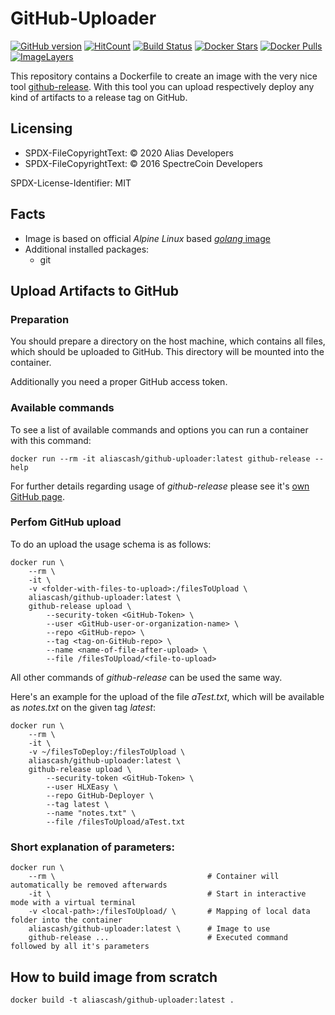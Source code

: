 # GitHub-Uploader

[![GitHub version](https://badge.fury.io/gh/aliascash%2Fgithub-uploader.svg)](https://badge.fury.io/gh/aliascash%2Fgithub-uploader) [![HitCount](http://hits.dwyl.io/aliascash/https://github.com/aliascash/github-uploader.svg)](http://hits.dwyl.io/aliascash/https://github.com/aliascash/github-uploader)
[![Build Status](https://ci.alias.cash/buildStatus/icon?job=aliascash/github-uploader/develop)](https://ci.alias.cash/job/aliascash/job/github-uploader/job/develop/)
[![Docker Stars](https://img.shields.io/docker/stars/aliascash/github-uploader.svg)](https://hub.docker.com/r/aliascash/github-uploader/)
[![Docker Pulls](https://img.shields.io/docker/pulls/aliascash/github-uploader.svg)](https://hub.docker.com/r/aliascash/github-uploader/)
[![ImageLayers](https://images.microbadger.com/badges/image/aliascash/github-uploader.svg)](https://microbadger.com/#/images/aliascash/github-uploader)

This repository contains a Dockerfile to create an image with the very
nice tool [github-release](https://github.com/aktau/github-release).
With this tool you can upload respectively deploy any kind of artifacts
to a release tag on GitHub.

## Licensing

- SPDX-FileCopyrightText: © 2020 Alias Developers
- SPDX-FileCopyrightText: © 2016 SpectreCoin Developers

SPDX-License-Identifier: MIT

## Facts
* Image is based on official _Alpine Linux_ based [_golang_ image](https://hub.docker.com/_/golang/)
* Additional installed packages:
  * git

## Upload Artifacts to GitHub

### Preparation
You should prepare a directory on the host machine, which contains all
files, which should be uploaded to GitHub. This directory will be mounted
into the container.

Additionally you need a proper GitHub access token.

### Available commands
To see a list of available commands and options you can run a container
with this command:

```
docker run --rm -it aliascash/github-uploader:latest github-release --help
```

For further details regarding usage of _github-release_ please see it's
[own GitHub page](https://github.com/aktau/github-release).

### Perfom GitHub upload

To do an upload the usage schema is as follows:

```
docker run \
    --rm \
    -it \
    -v <folder-with-files-to-upload>:/filesToUpload \
    aliascash/github-uploader:latest \
    github-release upload \
        --security-token <GitHub-Token> \
        --user <GitHub-user-or-organization-name> \
        --repo <GitHub-repo> \
        --tag <tag-on-GitHub-repo> \
        --name <name-of-file-after-upload> \
        --file /filesToUpload/<file-to-upload>
```

All other commands of _github-release_ can be used the same way.

Here's an example for the upload of the file _aTest.txt_, which will be
available as _notes.txt_ on the given tag _latest_:

```
docker run \
    --rm \
    -it \
    -v ~/filesToDeploy:/filesToUpload \
    aliascash/github-uploader:latest \
    github-release upload \
        --security-token <GitHub-Token> \
        --user HLXEasy \
        --repo GitHub-Deployer \
        --tag latest \
        --name "notes.txt" \
        --file /filesToUpload/aTest.txt
```

### Short explanation of parameters:

```
docker run \
    --rm \                                  # Container will automatically be removed afterwards
    -it \                                   # Start in interactive mode with a virtual terminal
    -v <local-path>:/filesToUpload/ \       # Mapping of local data folder into the container
    aliascash/github-uploader:latest \      # Image to use
    github-release ...                      # Executed command followed by all it's parameters
```

## How to build image from scratch
```
docker build -t aliascash/github-uploader:latest .
```
